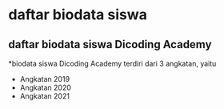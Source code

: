 daftar biodata siswa
==
daftar biodata siswa Dicoding Academy
--
*biodata siswa Dicoding Academy terdiri dari 3 angkatan, yaitu
- Angkatan 2019
- Angkatan 2020
- Angkatan 2021
